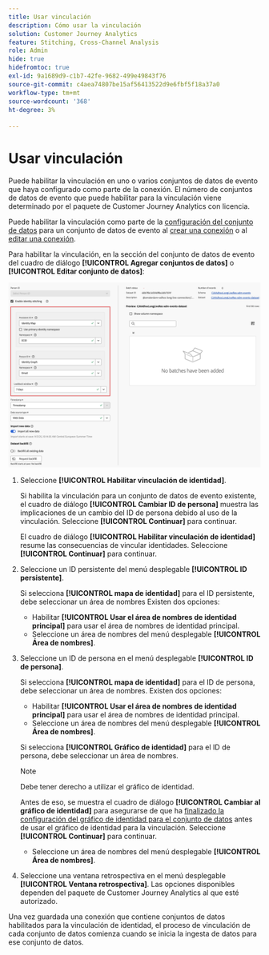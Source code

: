 ```yaml
---
title: Usar vinculación
description: Cómo usar la vinculación
solution: Customer Journey Analytics
feature: Stitching, Cross-Channel Analysis
role: Admin
hide: true
hidefromtoc: true
exl-id: 9a1689d9-c1b7-42fe-9682-499e49843f76
source-git-commit: c4aea74807be15af56413522d9e6fbf5f18a37a0
workflow-type: tm+mt
source-wordcount: '368'
ht-degree: 3%

---
```


# Usar vinculación

Puede habilitar la vinculación en uno o varios conjuntos de datos de evento que haya configurado como parte de la conexión. El número de conjuntos de datos de evento que puede habilitar para la vinculación viene determinado por el paquete de Customer Journey Analytics con licencia.

Puede habilitar la vinculación como parte de la [configuración del conjunto de datos](/help/connections/create-connection.md#dataset-settings) para un conjunto de datos de evento al [crear una conexión](/help/connections/create-connection.md) o al [editar una conexión](/help/connections/manage-connections.md#edit-a-connection).

Para habilitar la vinculación, en la sección del conjunto de datos de evento del cuadro de diálogo **[!UICONTROL Agregar conjuntos de datos]** o **[!UICONTROL Editar conjunto de datos]**:

![Opciones de vinculación de identidad al habilitar la vinculación de identidad](assets/identity-stitching-ui.png)

1. Seleccione **[!UICONTROL Habilitar vinculación de identidad]**.

   Si habilita la vinculación para un conjunto de datos de evento existente, el cuadro de diálogo **[!UICONTROL Cambiar ID de persona]** muestra las implicaciones de un cambio del ID de persona debido al uso de la vinculación. Seleccione **[!UICONTROL Continuar]** para continuar.

   El cuadro de diálogo **[!UICONTROL Habilitar vinculación de identidad]** resume las consecuencias de vincular identidades. Seleccione **[!UICONTROL Continuar]** para continuar.

1. Seleccione un ID persistente del menú desplegable **[!UICONTROL ID persistente]**.

   Si selecciona **[!UICONTROL mapa de identidad]** para el ID persistente, debe seleccionar un área de nombres Existen dos opciones:

   * Habilitar **[!UICONTROL Usar el área de nombres de identidad principal]** para usar el área de nombres de identidad principal.
   * Seleccione un área de nombres del menú desplegable **[!UICONTROL Área de nombres]**.

1. Seleccione un ID de persona en el menú desplegable **[!UICONTROL ID de persona]**.

   Si selecciona **[!UICONTROL mapa de identidad]** para el ID de persona, debe seleccionar un área de nombres. Existen dos opciones:

   * Habilitar **[!UICONTROL Usar el área de nombres de identidad principal]** para usar el área de nombres de identidad principal.
   * Seleccione un área de nombres del menú desplegable **[!UICONTROL Área de nombres]**.


   Si selecciona **[!UICONTROL Gráfico de identidad]** para el ID de persona, debe seleccionar un área de nombres.

   >[!NOTE]
   >
   >Debe tener derecho a utilizar el gráfico de identidad.
   >

   Antes de eso, se muestra el cuadro de diálogo **[!UICONTROL Cambiar al gráfico de identidad]** para asegurarse de que ha [finalizado la configuración del gráfico de identidad para el conjunto de datos](/help/stitching/faq.md#enable-a-dataset-for-the-identity-service) antes de usar el gráfico de identidad para la vinculación. Seleccione **[!UICONTROL Continuar]** para continuar.

   * Seleccione un área de nombres del menú desplegable **[!UICONTROL Área de nombres]**.


1. Seleccione una ventana retrospectiva en el menú desplegable **[!UICONTROL Ventana retrospectiva]**. Las opciones disponibles dependen del paquete de Customer Journey Analytics al que esté autorizado.

Una vez guardada una conexión que contiene conjuntos de datos habilitados para la vinculación de identidad, el proceso de vinculación de cada conjunto de datos comienza cuando se inicia la ingesta de datos para ese conjunto de datos.